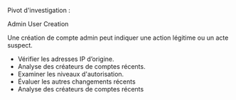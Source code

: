 Pivot d'investigation :

Admin User Creation

Une création de compte admin peut indiquer une action légitime ou un acte suspect.
  - Vérifier les adresses IP d’origine.
  - Analyse des créateurs de comptes récents.
  - Examiner les niveaux d'autorisation.
  - Évaluer les autres changements récents
  - Analyse des créateurs de comptes récents
